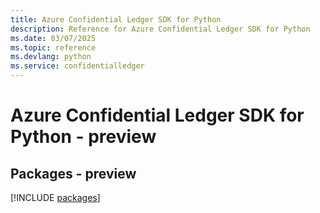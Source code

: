 ```yaml
---
title: Azure Confidential Ledger SDK for Python
description: Reference for Azure Confidential Ledger SDK for Python
ms.date: 03/07/2025
ms.topic: reference
ms.devlang: python
ms.service: confidentialledger
---
```

# Azure Confidential Ledger SDK for Python - preview
## Packages - preview
[!INCLUDE [packages](confidential-ledger-index.md)]